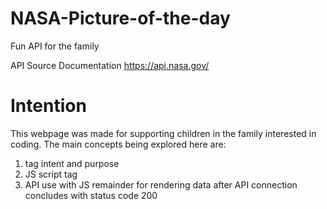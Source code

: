 # NASA-Picture-of-the-day
Fun API for the family

API Source Documentation
https://api.nasa.gov/

# Intention
This webpage was made for supporting children in the family interested in coding.  The main concepts being explored here are:

  1. tag intent and purpose
  2. JS script tag
  3. API use with JS remainder for rendering data after API connection concludes with status code 200
